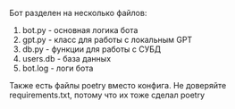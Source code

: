 Бот разделен на несколько файлов:

1. bot.py - основная логика бота
2. gpt.py - класс для работы с локальным GPT
3. db.py - функции для работы с СУБД
5. users.db - база данных
6. bot.log - логи бота

Также есть файлы poetry вместо конфига. Не доверяйте requirements.txt, потому что их тоже сделал poetry
